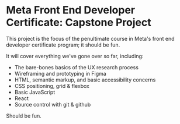# Meta Front End Developer Certificate: Capstone Project

This project is the focus of the penultimate course in Meta's front end developer certificate program; it should be fun.

It will cover everything we've gone over so far, including:

- The bare-bones basics of the UX research process
- Wireframing and prototyping in Figma
- HTML, semantic markup, and basic accessibility concerns
- CSS positioning, grid & flexbox
- Basic JavaScript
- React
- Source control with git & github

Should be fun.
